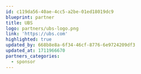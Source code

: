 ```yaml
---
id: c119da56-40ae-4cc5-a2be-01ed18019dc9
blueprint: partner
title: UBS
logo: partners/ubs-logo.png
link: 'https://ubs.com'
highlighted: true
updated_by: 668b8e8a-6f34-46cf-8776-6e9724209df3
updated_at: 1711966670
partners_categories:
  - sponsor
---
```

